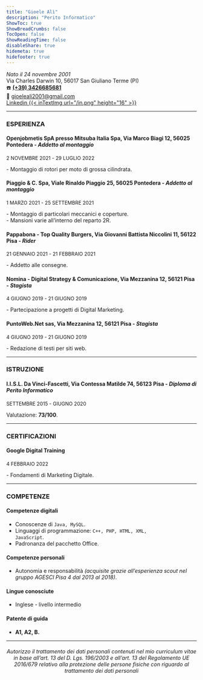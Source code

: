 ```yaml
---
title: "Gioele Alì"
description: "Perito Informatico"
ShowToc: true
ShowBreadCrumbs: false
TocOpen: false
ShowReadingTime: false
disableShare: true
hidemeta: true
hidefooter: true
---
```


<i>Nato il 24 novembre 2001</i><br>
Via Charles Darwin 10, 56017 San Giuliano Terme (PI)<br>
☎️ <b><a href="tel:+393426685681">(+39) 3426685681</a></b><br>
📧 gioeleali2001@gmail.com<br>
<a href="https://linkedin.com/in/gioeleali/">Linkedin {{< inTextImg url="/in.png" height="16" >}}</a>

---

### ESPERIENZA
#### Openjobmetis SpA presso Mitsuba Italia Spa, Via Marco Biagi 12, 56025 Pontedera - <i>Addetto al montaggio</i>
<p style="font-size:13px">2 NOVEMBRE 2021 - 29 LUGLIO 2022</p>
- Montaggio di rotori per moto di grossa cilindrata.

#### Piaggio & C. Spa, Viale Rinaldo Piaggio 25, 56025 Pontedera - <i>Addetto al montaggio</i>
<p style="font-size:13px">1 MARZO 2021 - 25 SETTEMBRE 2021</p>
- Montaggio di particolari meccanici e coperture.<br>
- Mansioni varie all’interno del reparto 2R.

#### Pappabona - Top Quality Burgers, Via Giovanni Battista Niccolini 11, 56122 Pisa - <i>Rider</i>
<p style="font-size:13px">21 GENNAIO 2021 - 21 FEBBRAIO 2021</p>
- Addetto alle consegne.

#### Nomina - Digital Strategy & Comunicazione, Via Mezzanina 12, 56121 Pisa - <i>Stagista</i>
<p style="font-size:13px">4 GIUGNO 2019 - 21 GIUGNO 2019</p>
- Partecipazione a progetti di Digital Marketing.

#### PuntoWeb.Net sas, Via Mezzanina 12, 56121 Pisa - <i>Stagista</i>
<p style="font-size:13px">4 GIUGNO 2019 - 21 GIUGNO 2019</p>
- Redazione di testi per siti web.<br>

---

### ISTRUZIONE
#### I.I.S.L. Da Vinci-Fascetti, Via Contessa Matilde 74, 56123 Pisa - <i>Diploma di Perito Informatico</i>
<p style="font-size:13px">SETTEMBRE 2015 - GIUGNO 2020</p>
Valutazione: <b>73/100</b>.

---

### CERTIFICAZIONI
#### Google Digital Training
<p style="font-size:13px">4 FEBBRAIO 2022</p>
- Fondamenti di Marketing Digitale.

---

### COMPETENZE
#### Competenze digitali
- Conoscenze di <code>Java, MySQL</code>.
- Linguaggi di programmazione: <code>C++, PHP, HTML, XML, JavaScript</code>.
- Padronanza del pacchetto Office.

#### Competenze personali
- Autonomia e responsabilità <i>(acquisite grazie all’esperienza scout nel gruppo AGESCI Pisa 4 dal 2013 al 2018)</i>.

#### Lingue conosciute
- Inglese - livello intermedio

#### Patente di guida
- <b>A1, A2, B.</b>

---

<center><h6>Autorizzo il trattamento dei dati personali contenuti nel mio curriculum vitae in base all’art. 13 del D. Lgs. 196/2003 e all’art. 13 del Regolamento UE 2016/679 relativo
alla protezione delle persone fisiche con riguardo al trattamento dei dati personali</h6></center>